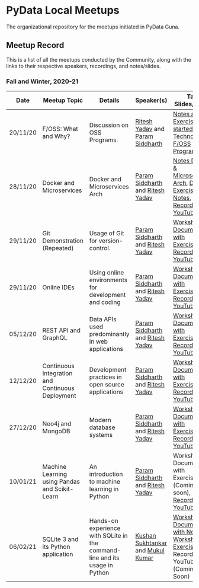 
# PyData Local Meetups

The organizational repository for the meetups initiated in PyData Guna.

## Meetup Record

This is a list of all the meetups conducted by the Community, along with the links to their respective speakers, recordings, and notes/slides.

### Fall and Winter, 2020-21

| Date       | Meetup Topic 	          | Details                                       | Speaker(s) | Talk Slides/Notes                                            |
| ---------- | -------------------------|-----------------------------------------------| ---------- | -------------------------------------------------------------|
| 20/11/20   | F/OSS: What and Why?      | Discussion on OSS Programs.                   | [Ritesh Yadav](https://github.com/DARK-art108) and [Param Siddharth](https://github.com/paramsiddharth)  | [Notes and an Exercise](./docs/1.git_cmds.md), [Get started with Technologies](https://whimsical.com/open-source-programs-5m2toYdx5MszzVrzQxFmtf), [F/OSS Programs](https://whimsical.com/f-oss-programs-RuQEuUAcB2wJMMGwsrCMk6)|
| 28/11/20   | Docker and Microservices | Docker and Microservices Arch | [Param Siddharth](https://github.com/paramsiddharth) and [Ritesh Yadav](https://github.com/DARK-art108)|[Notes Docker & Microservices Arch](https://github.com/PyData-Guna/Docker-and-MicroServices), [Docker Exercises and Notes](./docs/2.docker-exercises.md), [Recording on YouTube](https://youtu.be/gT9VahFQw-M) |
| 29/11/20   | Git Demonstration (Repeated) | Usage of Git for version-control. | [Param Siddharth](https://github.com/paramsiddharth) and [Ritesh Yadav](https://github.com/DARK-art108)|[Workshop Document with Exercises](./docs/1.git_cmds.md), [Recording on YouTube](https://youtu.be/ViNsy6VuDWQ) |
| 29/11/20   | Online IDEs | Using online environments for development and coding | [Param Siddharth](https://github.com/paramsiddharth) and [Ritesh Yadav](https://github.com/DARK-art108)|[Workshop Document with Exercises](./docs/3.online_ides.md), [Recording on YouTube](https://youtu.be/VbLxMJoDP_U) |
| 05/12/20   | REST API and GraphQL | Data APIs used predominantly in web applications | [Param Siddharth](https://github.com/paramsiddharth) and [Ritesh Yadav](https://github.com/DARK-art108)|[Workshop Document with Exercises](./docs/4.rest-api-graphql-wshp.md), [Recording on YouTube](https://youtu.be/MO4LqXv9pDk) |
| 12/12/20   | Continuous Integration and Continuous Deployment | Development practices in open source applications | [Param Siddharth](https://github.com/paramsiddharth) and [Ritesh Yadav](https://github.com/DARK-art108)|[Workshop Document with Exercises](./docs/5.ci-cd-workshop.md), [Recording on YouTube](https://youtu.be/SJYAJhwb6c4) |
| 27/12/20   | Neo4j and MongoDB | Modern database systems | [Param Siddharth](https://github.com/paramsiddharth) and [Ritesh Yadav](https://github.com/DARK-art108)| [Workshop Document with Exercises](./docs/6.neo4j-mongodb.md), [Recording on YouTube](https://youtu.be/_XT9jIhDSbM) |
| 10/01/21   | Machine Learning using Pandas and Scikit-Learn | An introduction to machine learning in Python | [Param Siddharth](https://github.com/paramsiddharth) and [Ritesh Yadav](https://github.com/DARK-art108)| Workshop Document with Exercises (Coming soon), [Recording on YouTube](https://youtu.be/FzvM9nYZmf0) |
| 06/02/21   | SQLite 3 and its Python application | Hands-on experience with SQLite in the command-line and its usage in Python | [Kushan Sukhtankar](https://github.com/kushansuk2) and [Mukul Kumar](https://github.com/Clash-ion)| [Workshop Document with Notes](https://github.com/kushansuk2/sqlite3/blob/main/README.md), [Workshop Exercises](https://github.com/kushansuk2/sqlite3/blob/main/SQLite-Excercise.md), Recording on YouTube (Coming Soon) |
